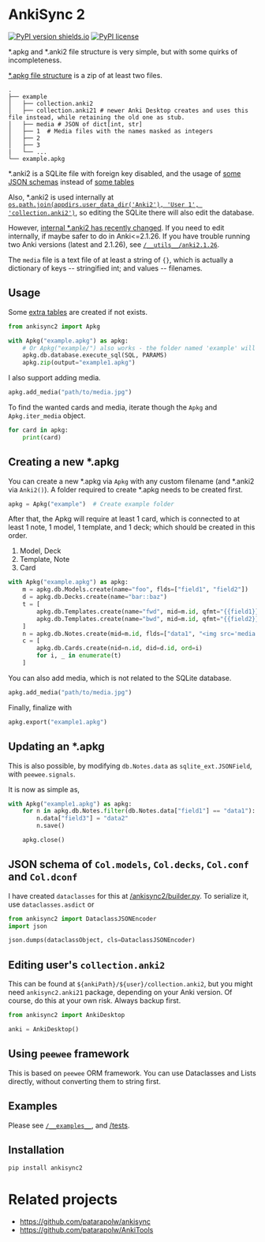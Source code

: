 # AnkiSync 2

[![PyPI version shields.io](https://img.shields.io/pypi/v/ankisync2.svg)](https://pypi.python.org/pypi/ankisync2/)
[![PyPI license](https://img.shields.io/pypi/l/ankisync2.svg)](https://pypi.python.org/pypi/ankisync2/)

\*.apkg and \*.anki2 file structure is very simple, but with some quirks of incompleteness.

[\*.apkg file structure](https://github.com/ankidroid/Anki-Android/wiki/Database-Structure) is a zip of at least two files.

```
.
├── example
│   ├── collection.anki2
│   ├── collection.anki21 # newer Anki Desktop creates and uses this file instead, while retaining the old one as stub.
│   ├── media # JSON of dict[int, str]
│   ├── 1  # Media files with the names masked as integers
│   ├── 2
│   ├── 3
|   └── ...
└── example.apkg
```

\*.anki2 is a SQLite file with foreign key disabled, and the usage of [some JSON schemas](/ankisync2/anki20/builder.py) instead of [some tables](/ankisync2/anki20/db.py#L51)

Also, \*.anki2 is used internally at [`os.path.join(appdirs.user_data_dir('Anki2'), 'User 1', 'collection.anki2')`](/ankisync2/dir.py#L75), so editing the SQLite there will also edit the database.

However, [internal \*.anki2 has recently changed](https://github.com/patarapolw/ankisync2/issues/3). If you need to edit internally, if maybe safer to do in Anki<=2.1.26. If you have trouble running two Anki versions (latest and 2.1.26), see [`/__utils__/anki2.1.26`](https://github.com/patarapolw/ankisync/tree/master/__utils__/anki2.1.26).

The `media` file is a text file of at least a string of `{}`, which is actually a dictionary of keys -- stringified int; and values -- filenames.

## Usage

Some [extra tables](/ankisync2/anki20/db.py#L51) are created if not exists.

```python
from ankisync2 import Apkg

with Apkg("example.apkg") as apkg:
    # Or Apkg("example/") also works - the folder named 'example' will be created.
    apkg.db.database.execute_sql(SQL, PARAMS)
    apkg.zip(output="example1.apkg")
```

I also support adding media.

```python
apkg.add_media("path/to/media.jpg")
```

To find the wanted cards and media, iterate though the `Apkg` and `Apkg.iter_media` object.

```python
for card in apkg:
    print(card)
```

## Creating a new \*.apkg

You can create a new \*.apkg via `Apkg` with any custom filename (and \*.anki2 via `Anki2()`). A folder required to create \*.apkg needs to be created first.

```python
apkg = Apkg("example")  # Create example folder
```

After that, the Apkg will require at least 1 card, which is connected to at least 1 note, 1 model, 1 template, and 1 deck; which should be created in this order.

1. Model, Deck
2. Template, Note
3. Card

```python
with Apkg("example.apkg") as apkg:
    m = apkg.db.Models.create(name="foo", flds=["field1", "field2"])
    d = apkg.db.Decks.create(name="bar::baz")
    t = [
        apkg.db.Templates.create(name="fwd", mid=m.id, qfmt="{{field1}}", afmt="{{field2}}"),
        apkg.db.Templates.create(name="bwd", mid=m.id, qfmt="{{field2}}", afmt="{{field1}}")
    ]
    n = apkg.db.Notes.create(mid=m.id, flds=["data1", "<img src='media.jpg'>"], tags=["tag1", "tag2"])
    c = [
        apkg.db.Cards.create(nid=n.id, did=d.id, ord=i)
        for i, _ in enumerate(t)
    ]
```

You can also add media, which is not related to the SQLite database.

```python
apkg.add_media("path/to/media.jpg")
```

Finally, finalize with

```python
apkg.export("example1.apkg")
```

## Updating an \*.apkg

This is also possible, by modifying `db.Notes.data` as `sqlite_ext.JSONField`, with `peewee.signals`.

It is now as simple as,

```python
with Apkg("example1.apkg") as apkg:
    for n in apkg.db.Notes.filter(db.Notes.data["field1"] == "data1"):
        n.data["field3"] = "data2"
        n.save()

    apkg.close()
```

## JSON schema of `Col.models`, `Col.decks`, `Col.conf` and `Col.dconf`

I have created `dataclasses` for this at [/ankisync2/builder.py](/ankisync2/builder.py). To serialize it, use `dataclasses.asdict` or

```python
from ankisync2 import DataclassJSONEncoder
import json

json.dumps(dataclassObject, cls=DataclassJSONEncoder)
```

## Editing user's `collection.anki2`

This can be found at `${ankiPath}/${user}/collection.anki2`, but you might need `ankisync2.anki21` package, depending on your Anki version. Of course, do this at your own risk. Always backup first.

```python
from ankisync2 import AnkiDesktop

anki = AnkiDesktop()
```

## Using `peewee` framework

This is based on `peewee` ORM framework. You can use Dataclasses and Lists directly, without converting them to string first.

## Examples

Please see [`/__examples__`](/__examples__), and [/tests](/tests).

## Installation

```bash
pip install ankisync2
```

# Related projects

- <https://github.com/patarapolw/ankisync>
- <https://github.com/patarapolw/AnkiTools>
